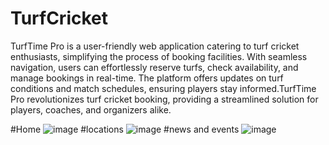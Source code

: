 # TurfCricket

TurfTime Pro is a user-friendly web application catering to turf cricket enthusiasts, simplifying the process of booking facilities. With seamless navigation, users can effortlessly reserve turfs, check availability, and manage bookings in real-time. The platform offers updates on turf conditions and match schedules, ensuring players stay informed.TurfTime Pro revolutionizes turf cricket booking, providing a streamlined solution for players, coaches, and organizers alike.

#Home
![image](https://github.com/Shailesh-56/TurfCricket/assets/134988115/28538a3d-70ea-4438-bbcd-91f482dd0dd4)
#locations
![image](https://github.com/Shailesh-56/TurfCricket/assets/134988115/f7eec029-af85-43cf-9045-28c4b38a6225)
#news and events
![image](https://github.com/Shailesh-56/TurfCricket/assets/134988115/3a52d321-a9c9-47d4-8890-b280607a0c27)
